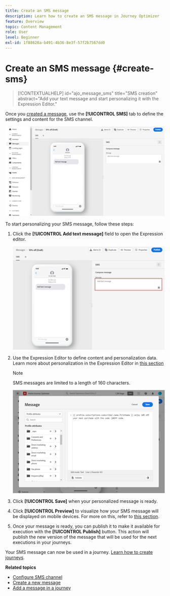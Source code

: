 ```yaml
---
title: Create an SMS message
description: Learn how to create an SMS message in Journey Optimizer
feature: Overview
topic: Content Management
role: User
level: Beginner
exl-id: 1f88626a-b491-4b36-8e3f-57f2b7567dd0
---
```

# Create an SMS message {#create-sms}

>[!CONTEXTUALHELP]
>id="ajo_message_sms"
>title="SMS creation"
>abstract="Add your text message and start personalizing it with the Expression Editor."

Once you [created a message](get-started-content.md), use the **[!UICONTROL SMS]** tab to define the settings and content for the SMS channel.

![](assets/sms_1.png)

To start personalizing your SMS message, follow these steps:

1. Click the **[!UICONTROL Add text message]** field to open the Expression editor.

    ![](assets/sms_3.png)

1. Use the Expression Editor to define content and personalization data. Learn more about personalization in the Expression Editor in [this section](../personalization/personalize.md)

    >[!NOTE]
    >
    > SMS messages are limited to a length of 160 characters.

    ![](assets/sms_2.png)

1. Click **[!UICONTROL Save]** when your personalized message is ready.

1. Click **[!UICONTROL Preview]** to visualize how your SMS message will be displayed on mobile devices. For more on this, refer to [this section](../design/preview.md).

1. Once your message is ready, you can publish it to make it available for execution with the **[!UICONTROL Publish]** button. This action will publish the new version of the message that will be used for the next executions in your journeys.

Your SMS message can now be used in a journey. [Learn how to create journeys](../building-journeys/journey-gs.md).

**Related topics**

* [Configure SMS channel](../configuration/sms-configuration.md)
* [Create a new message](get-started-content.md)
* [Add a message in a journey](../building-journeys/journeys-message.md)
